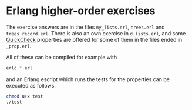 # Erlang higher-order exercises 

The exercise answers are in the files `my_lists.erl`, `trees.erl` and `trees_record.erl`. There is also an own exercise in `d_lists.erl`, and some [QuickCheck](http://www.quviq.com/products/erlang-quickcheck/) properties are offered for some of them in the files ended in `_prop.erl`. 

All of these can be compiled for example with

```sh
erlc *.erl 
```

and an Erlang escript which runs the tests for the properties can be executed as follows:

```sh
chmod u+x test
./test
```
